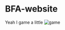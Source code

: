 # BFA-website
Yeah I game a little
![game](https://github.com/Jimmynutreno/BFA-website/blob/main/sg.gif?raw=true)
